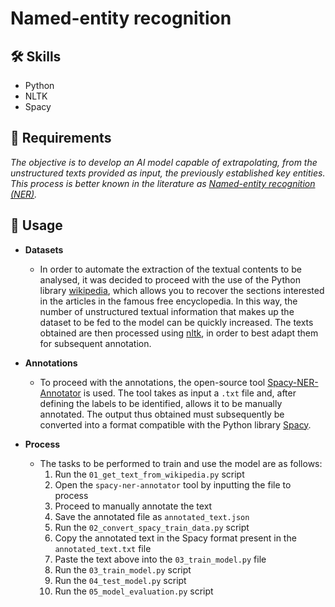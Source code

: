# Named-entity recognition

## 🛠 Skills
- Python
- NLTK
- Spacy

## 📝 Requirements
*The objective is to develop an AI model capable of extrapolating, from the unstructured texts provided as input, the previously established key entities. This process is better known in the literature as [Named-entity recognition (NER)](https://en.wikipedia.org/wiki/Named-entityrecognition).*

## 🔧 Usage
- **Datasets**
	- In order to automate the extraction of the textual contents to be analysed, it was decided to proceed with the use of the Python library [wikipedia](https://pypi.org/project/wikipedia/), which allows you to recover the sections interested in the articles in the famous free encyclopedia. In this way, the number of unstructured textual information that makes up the dataset to be fed to the model can be quickly increased. The texts obtained are then processed using [nltk](https://www.nltk.org/), in order to best adapt them for subsequent annotation.

- **Annotations**
	- To proceed with the annotations, the open-source tool [Spacy-NER-Annotator](https://github.com/ManivannanMurugavel/spacy-ner-annotator) is used. The tool takes as input a `.txt` file and, after defining the labels to be identified, allows it to be manually annotated. The output thus obtained must subsequently be converted into a format compatible with the Python library [Spacy](https://spacy.io/).

- **Process**
	- The tasks to be performed to train and use the model are as follows:
		1. Run the `01_get_text_from_wikipedia.py` script
		2. Open the `spacy-ner-annotator` tool by inputting the file to process
		3. Proceed to manually annotate the text
		4. Save the annotated file as `annotated_text.json`
		5. Run the `02_convert_spacy_train_data.py` script
		6. Copy the annotated text in the Spacy format present in the `annotated_text.txt` file
		7. Paste the text above into the `03_train_model.py` file
		8. Run the `03_train_model.py` script
		9. Run the `04_test_model.py` script
		10. Run the `05_model_evaluation.py` script
